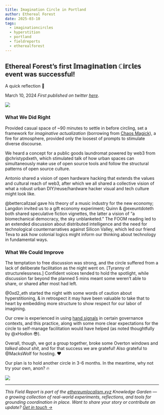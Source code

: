 ```yaml
---
title: Imagination Circle in Portland
author: Ethereal Forest
date: 2025-03-10
tags:
  - imaginationcircles
  - hyperstition
  - portland
  - fieldreports
  - etherealforest
---
```

## Ethereal Forest’s first 𝕀𝕞𝕒𝕘𝕚𝕟𝕒𝕥𝕚𝕠𝕟 ℂ𝕚𝕣𝕔𝕝𝕖𝕤 event was successful!   
A quick reflection 🧵 

March 10, 2024 
*First published on twitter [here](https://x.com/EthForestDAO/status/1789062703442784325)*.

![](assets/imagination-circle-pdx.png)

### What We Did Right
Provided casual space of ~90 minutes to settle in before circling, set a framework for *imaginative actualization* (borrowing from [Chaos Magick](https://en.m.wikipedia.org/wiki/Chaos_magic)), a fire for atmosphere, provided only the loosest of prompts to stimulate diverse discourse. 

We heard a concept for a public goods laundromat powered by web3 from @christypdxeth, which stimulated talk of how urban spaces can simultaneously make use of open source tools and follow the structural patterns of open source culture. 

Antonio shared a vision of open hardware hacking that extends the values and cultural reach of web3, after which we all shared a collective vision of what a robust urban DIY/reuse/hardware hacker visual and tech culture might look like. 

@bettercallzaal gave his theory of a music industry for the new economy; Langdon invited us to a gift economy experiment; Quinn & @exeuntdoteth both shared speculative fiction vignettes, the latter a vision of “a biomechanical democracy, the sky unblanketed.” The FOOM reading led to an extended discussion about distributed intelligence and the need for technological counternarratives against Silicon Valley, which led our friend Teva to ask how colonial logics might inform our thinking about technology in fundamental ways. 

### What We Could Improve
The temptation to free discussion was strong, and the circle suffered from a lack of deliberate facilitation as the night went on. [Tyranny of structurelessness.] Confident voices tended to hold the spotlight, while discussion far beyond the planned 5 mins meant some weren’t able to share, or shared after most had left.  
  
@0xd2_eth started the night with some words of caution about hyperstitioning, & in retrospect it may have been valuable to take that to heart by embedding more structure to show respect for our labor of imagining. 

Our crew is experienced in using [hand signals](https://www.seedsforchange.org.uk/downloads/handsig.pdf) in certain governance contexts, and this practice, along with some more clear expectations for the circle to self-manage facilitation would have helped (as noted thoughtfully by @xHodlon 😎).  

Overall, though, we got a group together, broke some Overton windows and *talked about shit*, and for that success we are grateful! Also grateful to @MacksWolf for hosting. ❤️  
  
Our plan is to hold another circle in 3-6 months. In the meantime, why not try your own, anon? 🔥 

![](assets/imag-circle-pdx-flyer.jpg)

---

*This Field Report is part of the [ethereumlocalism.xyz](https://www.ethereumlocalism.xyz) Knowledge Garden — a growing collection of real-world experiments, reflections, and tools for grounding coordination in place. Want to share your story or contribute an update? [Get in touch →](https://www.ethereumlocalism.xyz/contribution-guide)*